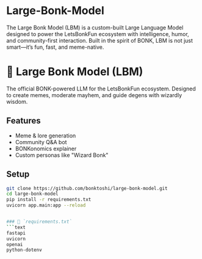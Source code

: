 # Large-Bonk-Model
The Large Bonk Model (LBM) is a custom-built Large Language Model designed to power the LetsBonkFun ecosystem with intelligence, humor, and community-first interaction. Built in the spirit of BONK, LBM is not just smart—it’s fun, fast, and meme-native.
# 🧠 Large Bonk Model (LBM)

The official BONK-powered LLM for the LetsBonkFun ecosystem. Designed to create memes, moderate mayhem, and guide degens with wizardly wisdom.

## Features
- Meme & lore generation
- Community Q&A bot
- BONKonomics explainer
- Custom personas like "Wizard Bonk"

## Setup
```bash
git clone https://github.com/bonktoshi/large-bonk-model.git
cd large-bonk-model
pip install -r requirements.txt
uvicorn app.main:app --reload


### 📄 `requirements.txt`
```text
fastapi
uvicorn
openai
python-dotenv
